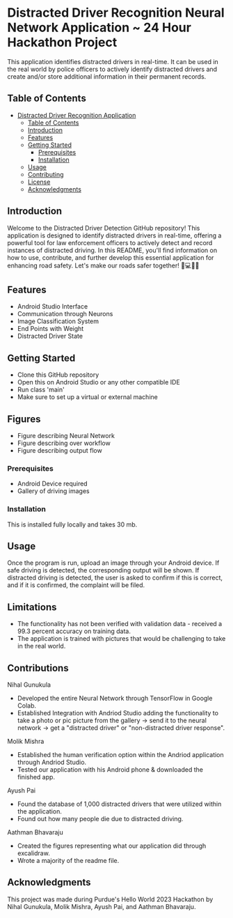 # Distracted Driver Recognition Neural Network Application ~ 24 Hour Hackathon Project

This application identifies distracted drivers in real-time. It can be used in the real world by police officers to 
actively identify distracted drivers and create and/or store additional information in their permanent records.

## Table of Contents

- [Distracted Driver Recognition Application](#project-name)
  - [Table of Contents](#table-of-contents)
  - [Introduction](#introduction)
  - [Features](#features)
  - [Getting Started](#getting-started)
    - [Prerequisites](#prerequisites)
    - [Installation](#installation)
  - [Usage](#usage)
  - [Contributing](#contributing)
  - [License](#license)
  - [Acknowledgments](#acknowledgments)

## Introduction

Welcome to the Distracted Driver Detection GitHub repository! This application is designed
to identify distracted drivers in real-time, offering a powerful tool for law enforcement
officers to actively detect and record instances of distracted driving. In this README, you'll
find information on how to use, contribute, and further develop this essential application for
enhancing road safety. Let's make our roads safer together! 🚗💻👮‍♂️

## Features

- Android Studio Interface
- Communication through Neurons
- Image Classification System
- End Points with Weight
- Distracted Driver State

## Getting Started

- Clone this GitHub repository
- Open this on Android Studio or any other compatible IDE
- Run class 'main'
- Make sure to set up a virtual or external machine

## Figures

- Figure describing Neural Network
- Figure describing over workflow
- Figure describing output flow

### Prerequisites

- Android Device required
- Gallery of driving images

### Installation

This is installed fully locally and takes 30 mb.

## Usage

Once the program is run, upload an image through your Android device. If safe driving is detected, the corresponding output will be shown. If distracted driving is detected, the user is asked to confirm if this is correct, and if it is confirmed, the complaint will be filed.

## Limitations

- The functionality has not been verified with validation data - received a 99.3 percent accuracy on training data.
- The application is trained with pictures that would be challenging to take in the real world.

## Contributions

Nihal Gunukula
- Developed the entire Neural Network through TensorFlow in Google Colab.
- Established Integration with Andriod Studio adding the functionality to take a photo or pic picture from the gallery -> send it to the neural network -> get a "distracted driver" or "non-distracted driver response".

Molik Mishra
- Established the human verification option within the Andriod application through Andriod Studio.
- Tested our application with his Android phone & downloaded the finished app.

Ayush Pai
- Found the database of 1,000 distracted drivers that were utilized within the application.
- Found out how many people die due to distracted driving. 

Aathman Bhavaraju
- Created the figures representing what our application did through excalidraw.
- Wrote a majority of the readme file.

## Acknowledgments

This project was made during Purdue's Hello World 2023 Hackathon by Nihal Gunukula, Molik Mishra, Ayush Pai, and Aathman Bhavaraju.

